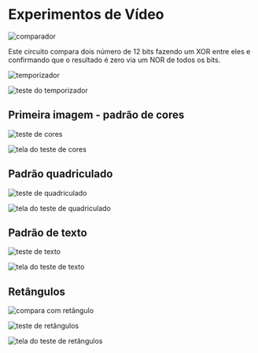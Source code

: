 # Experimentos de Vídeo

![comparador](gerados/compara.svg)

Este circuito compara dois número de 12 bits fazendo um XOR
entre eles e confirmando que o resultado é zero via um NOR
de todos os bits.

![temporizador](gerados/temporiza.svg)

![teste do temporizador](gerados/testeTemporiza.svg)

## Primeira imagem - padrão de cores

![teste de cores](gerados/testeCoresVGA.svg)

![tela do teste de cores](gerados/testeCoresVGA.png)

## Padrão quadriculado

![teste de quadriculado](gerados/testeQuadradosVGA.svg)

![tela do teste de quadriculado](gerados/testeQuadradosVGA.png)

## Padrão de texto

![teste de texto](gerados/testeTextoVGA.svg)

![tela do teste de texto](gerados/testeTextoVGA.png)

## Retângulos

![compara com retângulo](gerados/retangulo.svg)

![teste de retângulos](gerados/testeRetangulosVGA.svg)

![tela do teste de retângulos](gerados/testeRetangulosVGA.png)


